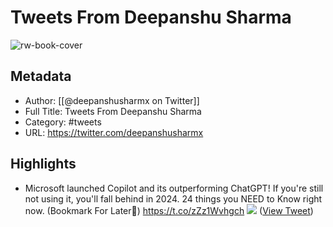 # Tweets From Deepanshu Sharma

![rw-book-cover](https://pbs.twimg.com/profile_images/1700709994356961280/IT-zIATM.jpg)

## Metadata
- Author: [[@deepanshusharmx on Twitter]]
- Full Title: Tweets From Deepanshu Sharma
- Category: #tweets
- URL: https://twitter.com/deepanshusharmx

## Highlights
- Microsoft launched Copilot and its outperforming ChatGPT!
  If you're still not using it, you'll fall behind in 2024.
  24 things you NEED to Know right now.
  (Bookmark For Later🔖) https://t.co/zZz1Wvhgch
  ![](https://pbs.twimg.com/media/F_oGJ1HWoAAWb2o.jpg) ([View Tweet](https://twitter.com/deepanshusharmx/status/1727700186175091194))
